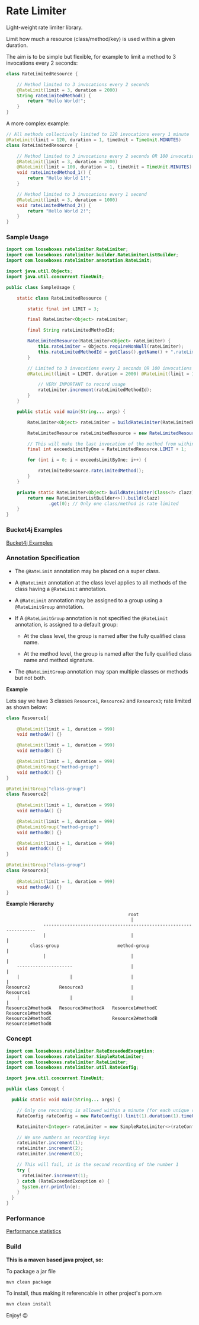 # Rate Limiter

Light-weight rate limiter library.

Limit how much a resource (class/method/key) is used within a given duration.

The aim is to be simple but flexible, for example to limit a method to 3 invocations every 2 seconds:

```java
class RateLimitedResource {

    // Method limited to 3 invocations every 2 seconds
    @RateLimit(limit = 3, duration = 2000)
    String rateLimitedMethod() {
        return "Hello World!";
    }
}
```

A more complex example:

```java
// All methods collectively limited to 120 invocations every 1 minute
@RateLimit(limit = 120, duration = 1, timeUnit = TimeUnit.MINUTES)
class RateLimitedResource {

    // Method limited to 3 invocations every 2 seconds OR 100 invocations every 1 minute
    @RateLimit(limit = 3, duration = 2000)
    @RateLimit(limit = 100, duration = 1, timeUnit = TimeUnit.MINUTES)
    void rateLimitedMethod_1() {
        return "Hello World 1!";
    }

    // Method limited to 3 invocations every 1 second
    @RateLimit(limit = 3, duration = 1000)
    void rateLimitedMethod_2() {
        return "Hello World 2!";
    }
}
```

### Sample Usage

```java
import com.looseboxes.ratelimiter.RateLimiter;
import com.looseboxes.ratelimiter.builder.RateLimiterListBuilder;
import com.looseboxes.ratelimiter.annotation.RateLimit;

import java.util.Objects;
import java.util.concurrent.TimeUnit;

public class SampleUsage {

    static class RateLimitedResource {

        static final int LIMIT = 3;

        final RateLimiter<Object> rateLimiter;

        final String rateLimitedMethodId;

        RateLimitedResource(RateLimiter<Object> rateLimiter) {
            this.rateLimiter = Objects.requireNonNull(rateLimiter);
            this.rateLimitedMethodId = getClass().getName() + ".rateLimitedMethod";
        }

        // Limited to 3 invocations every 2 seconds OR 100 invocations every 1 minute
        @RateLimit(limit = LIMIT, duration = 2000) @RateLimit(limit = 100, duration = 1, timeUnit = TimeUnit.MINUTES) void rateLimitedMethod() {

            // VERY IMPORTANT to record usage
            rateLimiter.increment(rateLimitedMethodId);
        }
    }

    public static void main(String... args) {

        RateLimiter<Object> rateLimiter = buildRateLimiter(RateLimitedResource.class);

        RateLimitedResource rateLimitedResource = new RateLimitedResource(rateLimiter);

        // This will make the last invocation of the method from within the for loop fail
        final int exceedsLimitByOne = RateLimitedResource.LIMIT + 1;

        for (int i = 0; i < exceedsLimitByOne; i++) {

            rateLimitedResource.rateLimitedMethod();
        }
    }

    private static RateLimiter<Object> buildRateLimiter(Class<?> clazz) {
        return new RateLimiterListBuilder<>().build(clazz)
                .get(0); // Only one class/method is rate limited
    }
}
```

### Bucket4j Examples

[Bucket4j Examples](BUCKET4J_EXAMPLES.md)

### Annotation Specification

- The `@RateLimit` annotation may be placed on a super class.

- A `@RateLimit` annotation at the class level applies to all methods of the class having a
  `@RateLimit` annotation.

- A `@RateLimit` annotation may be assigned to a group using a `@RateLimitGroup` annotation.

- If A `@RateLimitGroup` annotation is not specified the `@RateLimit` annotation, is
  assigned to a default group:

  * At the class level, the group is named after the fully qualified class name.

  * At the method level, the group is named after the fully qualified class name and method signature.

- The `@RateLimitGroup` annotation may span multiple classes or methods but not both.

**Example**

Lets say we have 3 classes `Resource1`, `Resource2` and `Resource3`; rate limited as shown below:

```java
class Resource1{
    
    @RateLimit(limit = 1, duration = 999)
    void methodA() {}

    @RateLimit(limit = 1, duration = 999)
    void methodB() {}

    @RateLimit(limit = 1, duration = 999)
    @RateLimitGroup("method-group")
    void methodC() {}
}
```

```java
@RateLimitGroup("class-group")
class Resource2{
    
    @RateLimit(limit = 1, duration = 999)
    void methodA() {}

    @RateLimit(limit = 1, duration = 999)
    @RateLimitGroup("method-group")
    void methodB() {}

    @RateLimit(limit = 1, duration = 999)
    void methodC() {}
}
```

```java
@RateLimitGroup("class-group")
class Resource3{
    
    @RateLimit(limit = 1, duration = 999)
    void methodA() {}
}
```

**Example Hierarchy**

```
                                              root
                                               |
              -------------------------------------------------------------------
              |                                |                                |    
         class-group                      method-group                          |       
              |                                |                                |                
    ---------------------                      |                                |
    |                   |                      |                                |
Resource2           Resource3                  |                            Resource1
    |                   |                      |                                | 
Resource2#methodA   Resource3#methodA   Resource1#methodC                   Resource1#methodA
Resource2#methodC                       Resource2#methodB                   Resource1#methodB

```

### Concept

```java
import com.looseboxes.ratelimiter.RateExceededException;
import com.looseboxes.ratelimiter.SimpleRateLimiter;
import com.looseboxes.ratelimiter.RateLimiter;
import com.looseboxes.ratelimiter.util.RateConfig;

import java.util.concurrent.TimeUnit;

public class Concept {

  public static void main(String... args) {

    // Only one recording is allowed within a minute (for each unique recording key)
    RateConfig rateConfig = new RateConfig().limit(1).duration(1).timeUnit(TimeUnit.MINUTES);

    RateLimiter<Integer> rateLimiter = new SimpleRateLimiter<>(rateConfig);

    // We use numbers as recording keys
    rateLimiter.increment(1);
    rateLimiter.increment(2);
    rateLimiter.increment(3);

    // This will fail, it is the second recording of the number 1
    try {
      rateLimiter.increment(1);
    } catch (RateExceededException e) {
      System.err.println(e);
    }
  }
}
```

### Performance

[Performance statistics](PERFORMANCE.md)

### Build

__This is a maven based java project, so:__

To package a jar file

```sh
mvn clean package
```

To install, thus making it referencable in other project's pom.xm

```sh
mvn clean install
```

Enjoy! :wink:
